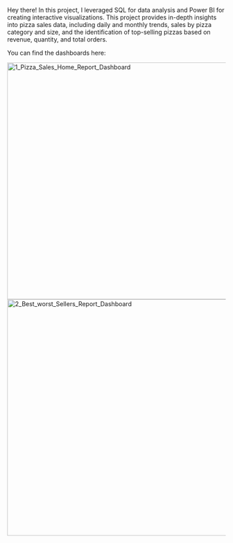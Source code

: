 Hey there!
In this project, I leveraged SQL for data analysis and Power BI for creating interactive visualizations. This project provides in-depth insights into pizza sales data, including daily and monthly trends, sales by pizza category and size, and the identification of top-selling pizzas based on revenue, quantity, and total orders.

You can find the dashboards here:

<img width="547" alt="1_Pizza_Sales_Home_Report_Dashboard" src="https://github.com/user-attachments/assets/f69bd356-6eef-4613-9532-bc7a6e701e86">
<img width="546" alt="2_Best_worst_Sellers_Report_Dashboard" src="https://github.com/user-attachments/assets/59f4bc79-da25-4ad4-9a5b-fed96804fc6b">
